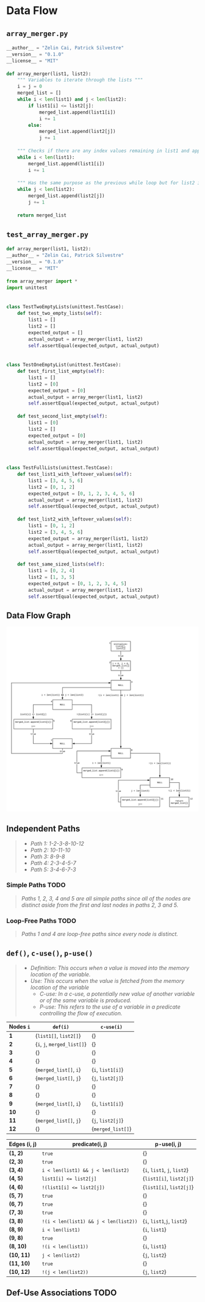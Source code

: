 # Data Flow

## `array_merger.py`

```python
__author__ = "Zelin Cai, Patrick Silvestre"
__version__ = "0.1.0"
__license__ = "MIT"

def array_merger(list1, list2):
    """ Variables to iterate through the lists """
    i = j = 0
    merged_list = []
    while i < len(list1) and j < len(list2):
        if list1[i] <= list2[j]:
            merged_list.append(list1[i])
            i += 1
        else:
            merged_list.append(list2[j])
            j += 1

    """ Checks if there are any index values remaining in list1 and appends them """
    while i < len(list1):
        merged_list.append(list1[i])
        i += 1

    """ Has the same purpose as the previous while loop but for list2 instead """
    while j < len(list2):
        merged_list.append(list2[j])
        j += 1

    return merged_list

```

## `test_array_merger.py`

```python
def array_merger(list1, list2):
__author__ = "Zelin Cai, Patrick Silvestre"
__version__ = "0.1.0"
__license__ = "MIT"

from array_merger import *
import unittest


class TestTwoEmptyLists(unittest.TestCase):
    def test_two_empty_lists(self):
        list1 = []
        list2 = []
        expected_output = []
        actual_output = array_merger(list1, list2)
        self.assertEqual(expected_output, actual_output)


class TestOneEmptyList(unittest.TestCase):
    def test_first_list_empty(self):
        list1 = []
        list2 = [0]
        expected_output = [0]
        actual_output = array_merger(list1, list2)
        self.assertEqual(expected_output, actual_output)

    def test_second_list_empty(self):
        list1 = [0]
        list2 = []
        expected_output = [0]
        actual_output = array_merger(list1, list2)
        self.assertEqual(expected_output, actual_output)


class TestFullLists(unittest.TestCase):
    def test_list1_with_leftover_values(self):
        list1 = [3, 4, 5, 6]
        list2 = [0, 1, 2]
        expected_output = [0, 1, 2, 3, 4, 5, 6]
        actual_output = array_merger(list1, list2)
        self.assertEqual(expected_output, actual_output)

    def test_list2_with_leftover_values(self):
        list1 = [0, 1, 2]
        list2 = [3, 4, 5, 6]
        expected_output = array_merger(list1, list2)
        actual_output = array_merger(list1, list2)
        self.assertEqual(expected_output, actual_output)

    def test_same_sized_lists(self):
        list1 = [0, 2, 4]
        list2 = [1, 3, 5]
        expected_output = [0, 1, 2, 3, 4, 5]
        actual_output = array_merger(list1, list2)
        self.assertEqual(expected_output, actual_output)

```

## Data Flow Graph

![array-merger-data-flow-graph](array-merger-data-flow-graph.png)

## Independent Paths

> - _Path 1: 1-2-3-8-10-12_
> - _Path 2: 10-11-10_
> - _Path 3: 8-9-8_
> - _Path 4: 2-3-4-5-7_
> - _Path 5: 3-4-6-7-3_

### Simple Paths TODO

> _Paths 1, 2, 3, 4 and 5 are all simple paths since all of the nodes are distinct aside from the first and last nodes in paths 2, 3 and 5._

### Loop-Free Paths TODO

> _Paths 1 and 4 are loop-free paths since every node is distinct._

## `def()`, `c-use()`, `p-use()`

> - _Definition: This occurs when a value is moved into the memory location of the variable._
> - _Use: This occurs when the value is fetched from the memory location of the variable_
>   - _C-use: In a c-use, a potentially new value of another variable or of the same variable is produced._
>   - _P-use: This refers to the use of a variable in a predicate controlling the flow of execution._

| Nodes `i` | `def(i)`                    | `c-use(i)`        |
| --------- | --------------------------- | ----------------- |
| **1**     | {`list1[]`, `list2[]`}      | {}                |
| **2**     | {`i`, `j`, `merged_list[]`} | {}                |
| **3**     | {}                          | {}                |
| **4**     | {}                          | {}                |
| **5**     | {`merged_list[]`, `i`}      | {`i`, `list1[i]`} |
| **6**     | {`merged_list[]`, `j`}      | {`j`, `list2[j]`} |
| **7**     | {}                          | {}                |
| **8**     | {}                          | {}                |
| **9**     | {`merged_list[]`, `i`}      | {`i`, `list1[i]`} |
| **10**    | {}                          | {}                |
| **11**    | {`merged_list[]`, `j`}      | {`j`, `list2[j]`} |
| **12**    | {}                          | {`merged_list[]`} |

| Edges (i, j) | predicate(i, j)                       | p-use(i, j)                  |
| ------------ | ------------------------------------- | ---------------------------- |
| **(1, 2)**   | `true`                                | {}                           |
| **(2, 3)**   | `true`                                | {}                           |
| **(3, 4)**   | `i < len(list1) && j < len(list2)`    | {`i`, `list1`, `j`, `list2`} |
| **(4, 5)**   | `list1[i] <= list2[j]`                | {`list1[i]`, `list2[j]`}     |
| **(4, 6)**   | `!(list1[i] <= list2[j])`             | {`list1[i]`, `list2[j]`}     |
| **(5, 7)**   | `true`                                | {}                           |
| **(6, 7)**   | `true`                                | {}                           |
| **(7, 3)**   | `true`                                | {}                           |
| **(3, 8)**   | `!(i < len(list1) && j < len(list2))` | {`i`, `list1`,`j`, `list2`}  |
| **(8, 9)**   | `i < len(list1)`                      | {`i`, `list1`}               |
| **(9, 8)**   | `true`                                | {}                           |
| **(8, 10)**  | `!(i < len(list1))`                   | {`i`, `list1`}               |
| **(10, 11)** | `j < len(list2)`                      | {`j`, `list2`}               |
| **(11, 10)** | `true`                                | {}                           |
| **(10, 12)** | `!(j < len(list2))`                   | {`j`, `list2`}               |

## Def-Use Associations TODO
